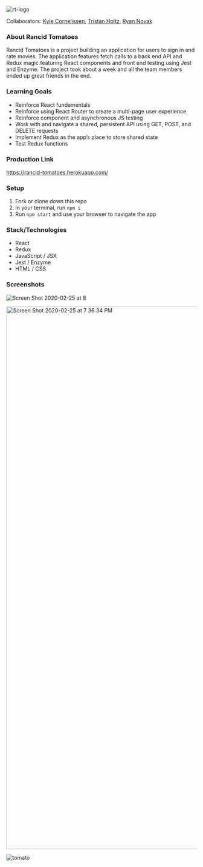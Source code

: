 ![rt-logo](https://user-images.githubusercontent.com/46171611/75307065-0419be00-5808-11ea-8b0b-b86b2828705f.png)

Collaborators: [Kyle Cornelissen](https://github.com/kylecornelissen/), [Tristan Holtz](https://github.com/Tristan-Holtz/), [Ryan Novak](https://github.com/ryan-novak)

### About Rancid Tomatoes
Rancid Tomatoes is a project building an application for users to sign in and rate movies. The application features fetch calls to a back end API and Redux magic featuring React components and front end testing using Jest and Enzyme. The project took about a week and all the team members ended up great friends in the end.

### Learning Goals
- Reinforce React fundamentals
- Reinforce using React Router to create a multi-page user experience
- Reinforce component and asynchronous JS testing
- Work with and navigate a shared, persistent API using GET, POST, and DELETE requests
- Implement Redux as the app’s place to store shared state
- Test Redux functions

### Production Link
https://rancid-tomatoes.herokuapp.com/

### Setup
1. Fork or clone down this repo
1. In your terminal, run `npm i`
1. Run `npm start` and use your browser to navigate the app

### Stack/Technologies
- React
- Redux
- JavaScript / JSX
- Jest / Enzyme
- HTML / CSS

### Screenshots
![Screen Shot 2020-02-25 at 8](https://user-images.githubusercontent.com/46171611/75309390-2adaf300-580e-11ea-99ac-2235fb9a2d9d.png)

<img width="1431" alt="Screen Shot 2020-02-25 at 7 36 34 PM" src="https://user-images.githubusercontent.com/46171611/75306445-54901c00-5806-11ea-8ab3-806315b44b1c.png">

![tomato](https://user-images.githubusercontent.com/46171611/75307882-1d236e80-580a-11ea-8131-c883f639e1f1.png)
